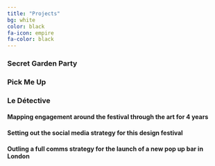 ```yaml
---
title: "Projects"
bg: white
color: black
fa-icon: empire
fa-color: black
---
```

<div class="container">
   <div class="column-center"><h3>Secret Garden Party</h3></div>
   <div class="column-left"><h3>Pick Me Up</h3></div>
   <div class="column-right"><h3>Le Détective</h3></div>
</div>

<div class="container">
   <div class="column-center"><h4>Mapping engagement around the festival through the art for 4 years</h4></div>
   <div class="column-left"><h4>Setting out the social media strategy for this design festival</h4></div>
   <div class="column-right"><h4>Outling a full comms strategy for the launch of a new pop up bar in London</h4></div>
</div>

